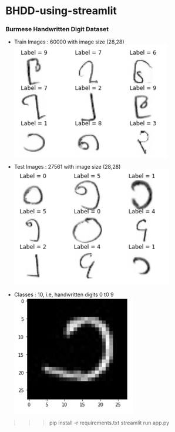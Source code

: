 # BHDD-using-streamlit

### Burmese Handwritten Digit Dataset
- Train Images : 60000 with image size (28,28)
![Train Images](Image/trainimgs.png)

- Test Images : 27561 with image size (28,28)
![Test Images](Image/testimg.png)

- Classes : 10, i.e, handwritten digits 0 t0 9
![Handwritten1 Images](Image/no1.png)

>>> pip install -r requirements.txt
>>> streamlit run app.py
